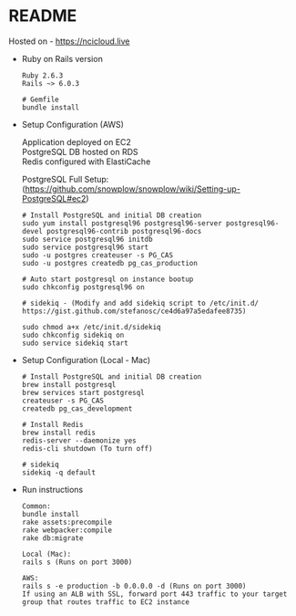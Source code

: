 # README
Hosted on - https://ncicloud.live

* Ruby on Rails version
  ```
  Ruby 2.6.3
  Rails ~> 6.0.3
  
  # Gemfile
  bundle install
  ```

* Setup Configuration (AWS)

  Application deployed on EC2\
  PostgreSQL DB hosted on RDS\
  Redis configured with ElastiCache

  PostgreSQL Full Setup: (https://github.com/snowplow/snowplow/wiki/Setting-up-PostgreSQL#ec2)

  ```
  # Install PostgreSQL and initial DB creation
  sudo yum install postgresql96 postgresql96-server postgresql96-devel postgresql96-contrib postgresql96-docs
  sudo service postgresql96 initdb
  sudo service postgresql96 start
  sudo -u postgres createuser -s PG_CAS
  sudo -u postgres createdb pg_cas_production

  # Auto start postgresql on instance bootup
  sudo chkconfig postgresql96 on

  # sidekiq - (Modify and add sidekiq script to /etc/init.d/ https://gist.github.com/stefanosc/ce4d6a97a5edafee8735)

  sudo chmod a+x /etc/init.d/sidekiq
  sudo chkconfig sidekiq on
  sudo service sidekiq start
  ```

* Setup Configuration (Local - Mac)
  ```
  # Install PostgreSQL and initial DB creation
  brew install postgresql
  brew services start postgresql
  createuser -s PG_CAS
  createdb pg_cas_development

  # Install Redis
  brew install redis
  redis-server --daemonize yes
  redis-cli shutdown (To turn off)

  # sidekiq
  sidekiq -q default
  ```

* Run instructions
  ```
  Common:
  bundle install
  rake assets:precompile
  rake webpacker:compile
  rake db:migrate

  Local (Mac): 
  rails s (Runs on port 3000)

  AWS: 
  rails s -e production -b 0.0.0.0 -d (Runs on port 3000)
  If using an ALB with SSL, forward port 443 traffic to your target group that routes traffic to EC2 instance
  ```

